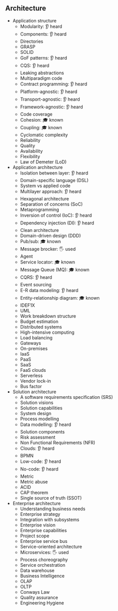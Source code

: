 ## Architecture

- Application structure
  - Modularity: 👂 heard
  - Components: 👂 heard
  - Directories
  - GRASP
  - SOLID
  - GoF patterns: 👂 heard
  - CQS: 👂 heard
  - Leaking abstractions
  - Multiparadigm code
  - Contract programming: 👂 heard
  - Platform-agnostic: 👂 heard
  - Transport-agnostic: 👂 heard
  - Framework-agnostic: 👂 heard
  - Code coverage
  - Cohesion: 🎓 known
  - Coupling: 🎓 known
  - Cyclomatic complexity
  - Reliability
  - Quality
  - Availability
  - Flexibility
  - Law of Demeter (LoD)
- Application architecture
  - Isolation between layer: 👂 heard
  - Domain-specific language (DSL)
  - System vs applied code
  - Multilayer approach: 👂 heard
  - Hexagonal architecture
  - Separation of concerns (SoC)
  - Metaprogramming
  - Inversion of control (IoC): 👂 heard
  - Dependency injection (DI): 👂 heard
  - Clean architecture
  - Domain-driven design (DDD)
  - Pub/sub: 🎓 known
  - Message brocker: 🖐️ used
  - Agent
  - Service locator: 🎓 known
  - Message Queue (MQ): 🎓 known
  - CQRS: 👂 heard
  - Event sourcing
  - E-R data modeling: 👂 heard
  - Entity-relationship diagram: 🎓 known
  - IDEF1X
  - UML
  - Work breakdown structure
  - Budget estimation
  - Distributed systems
  - High-intensive computing
  - Load balancing
  - Gateways
  - On-premises
  - IaaS
  - PaaS
  - SaaS
  - FaaS clouds
  - Serverless
  - Vendor lock-in
  - Bus factor
- Solution architecture
  - A software requirements specification (SRS)
  - Solution visions
  - Solution capabilities
  - System design
  - Process modelling
  - Data modelling: 👂 heard
  - Solution components
  - Risk assessment
  - Non Functional Requirements (NFR)
  - Clouds: 👂 heard
  - BPMN
  - Low-code: 👂 heard
  - No-code: 👂 heard
  - Metric
  - Metric abuse
  - ACID
  - CAP theorem
  - Single source of truth (SSOT)
- Enterprise architecture
  - Understanding business needs
  - Enterprise strategy
  - Integration with subsystems
  - Enterprise vision
  - Enterprise capabilities
  - Project scope
  - Enterprise service bus
  - Service-oriented architecture
  - Microservices: 🖐️ used
  - Process choreography
  - Service orchestration
  - Data warehouse
  - Business Intelligence
  - OLAP
  - OLTP
  - Conways Law
  - Quality assurance
  - Engineering Hygiene

